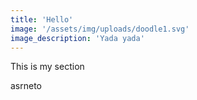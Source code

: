 ```yaml
---
title: 'Hello'
image: '/assets/img/uploads/doodle1.svg'
image_description: 'Yada yada'
---
```


This is my section

asrneto

